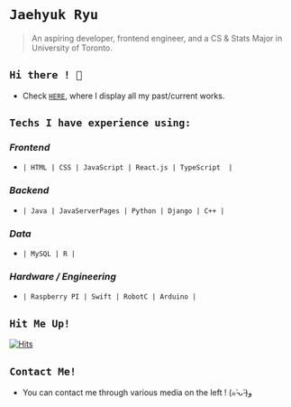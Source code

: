 # `Jaehyuk Ryu`
> An aspiring developer, frontend engineer, and a CS & Stats Major in University of Toronto.

## `Hi there ! 👋`

- Check [`HERE`](https://ryubsmile.github.io/webface/), where I display all my past/current works.

## `Techs I have experience using:`

### *Frontend*
- `| HTML | CSS | JavaScript | React.js | TypeScript  |`

### *Backend*
- `| Java | JavaServerPages | Python | Django | C++ |`

### *Data*
- `| MySQL | R |`

### *Hardware / Engineering*
- `| Raspberry PI | Swift | RobotC | Arduino |`

## `Hit Me Up!`

[![Hits](https://hits.seeyoufarm.com/api/count/incr/badge.svg?url=https%3A%2F%2Fgithub.com%2Fryubsmile%2F&count_bg=%23CFA400&title_bg=%230D0D0D&icon=deliveroo.svg&icon_color=%23FBCB48&title=hits&edge_flat=false)](https://hits.seeyoufarm.com)  

## `Contact Me!`

- You can contact me through various media on the left ! (๑˃̵ᴗ˂̵)و

